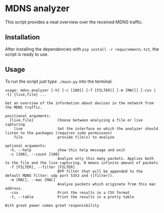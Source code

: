 # MDNS analyzer

This script provides a neat overview over the received MDNS traffic. 

## Installation

After installing the dependencies with `pip install -r requirements.txt`, the script is ready to use.

## Usage

To run the script just type `./main.py` into the terminal. 


```
usage: mdns-analyzer [-h] [-c [100]] [-f [FILTER]] [-m [MAC]] [-csv | -t] {live,file} ...

Get an overview of the information about devices in the network from the MDNS traffic.

positional arguments:
  {live,file}           Choose between analyzing a file or live capturing
    live                Set the interface on which the analyzer should listen to the packages (requires sudo permissons)
    file                provide file(s) to analyze

optional arguments:
  -h, --help            show this help message and exit
  -c [100], --count [100]
                        Analyze only this many packets. Applies both to the file and the live capturing. 0 means infinite amount of packets
  -f [FILTER], --filter [FILTER]
                        BFP filter that will be appended to the default MDNS filter: udp port 5353 and ([filter]).
  -m [MAC], --mac [MAC]
                        Analyse packets which originate from this mac address.
  -csv                  Print the results in a CSV format
  -t, --table           Print the results in a pretty table

With great power comes great responsibility

```
